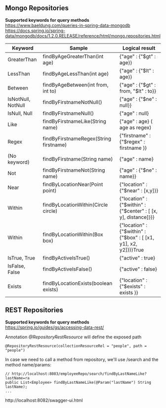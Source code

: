 
## Mongo Repositories
 
**Supported keywords for query methods**
https://www.baeldung.com/queries-in-spring-data-mongodb
https://docs.spring.io/spring-data/mongodb/docs/1.2.0.RELEASE/reference/html/mongo.repositories.html

Keyword | Sample | Logical result
--- | --- | ---
GreaterThan	| findByAgeGreaterThan(int age)	 | {"age" : {"$gt" : age}}
LessThan | findByAgeLessThan(int age) | {"age" : {"$lt" : age}}
Between | findByAgeBetween(int from, int to) | {"age" : {"$gt" : from, "$lt" : to}}
IsNotNull, NotNull | findByFirstnameNotNull() | {"age" : {"$ne" : null}}
IsNull, Null | findByFirstnameNull() | {"age" : null}
Like | findByFirstnameLike(String name) | {"age" : age} ( age as regex)
Regex |findByFirstnameRegex(String firstname) | {"firstname" : {"$regex" : firstname }}
(No keyword) | findByFirstname(String name) | {"age" : name}
Not | findByFirstnameNot(String name) | {"age" : {"$ne" : name}}
Near | findByLocationNear(Point point) | {"location" : {"$near" : [x,y]}}
Within | findByLocationWithin(Circle circle) | {"location" : {"$within" : {"$center" : [ [x, y], distance]}}}
Within | findByLocationWithin(Box box) | {"location" : {"$within" : {"$box" : [ [x1, y1], x2, y2]}}}True
IsTrue, True | findByActiveIsTrue() | {"active" : true}
IsFalse, False | findByActiveIsFalse() | {"active" : false}
Exists | findByLocationExists(boolean exists) |{"location" : {"$exists" : exists }}


## REST Repositories
 
**Supported keywords for query methods**
https://spring.io/guides/gs/accessing-data-rest/

Annotation _@RepositoryRestResource_ will define the exposed path
```
@RepositoryRestResource(collectionResourceRel = "people", path = "people")
```

In case we need to call a method from repository, we'll use /search and the method name/params:
```
// http://localhost:8083/employeeRepo/search/findByLastNameLike?lastName=ra
public List<Employee> findByLastNameLike(@Param("lastName") String lastName);
...
```

http://localhost:8082/swagger-ui.html